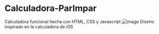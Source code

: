 # Calculadora-ParImpar
Calculadora funcional hecha con HTML, CSS y Javascript
![image](https://github.com/user-attachments/assets/352b1a3f-1831-47ce-b26b-428184bbe7eb)
Diseño inspirado en la calculadora de iOS
